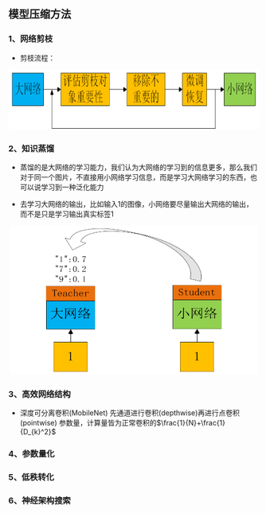 ## 模型压缩方法
### 1、网络剪枝
- 剪枝流程：
<div align=center><img width="700" height="120" src="https://github.com/ethan-sui/AI-algorithm-engineer-knowledge/blob/main/image/networks_pruning.png"/></div>

### 2、知识蒸馏
- 蒸馏的是大网络的学习能力，我们认为大网络的学习到的信息更多，那么我们对于同一个图片，不直接用小网络学习信息，而是学习大网络学习的东西，也可以说学习到一种泛化能力

- 去学习大网络的输出，比如输入1的图像，小网络要尽量输出大网络的输出，而不是只是学习输出真实标签1

<div align=center><img width="500" height="300" src="https://github.com/ethan-sui/AI-algorithm-engineer-knowledge/blob/main/image/teacher-student_network.png"/></div>

### 3、高效网络结构
- 深度可分离卷积(MobileNet)
先通道进行卷积(depthwise)再进行点卷积(pointwise)
参数量，计算量皆为正常卷积的$\frac{1}{N}+\frac{1}{D_{k}^2}$
### 4、参数量化
### 5、低秩转化
### 6、神经架构搜索
